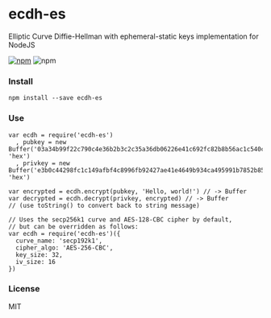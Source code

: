 # ecdh-es
Elliptic Curve Diffie-Hellman with ephemeral-static keys implementation for NodeJS

[![npm](https://img.shields.io/npm/v/ecdh-es.svg)](http://npmjs.org/package/ecdh-es)
![npm](https://img.shields.io/npm/l/ecdh-es.svg)

### Install

    npm install --save ecdh-es

### Use
    var ecdh = require('ecdh-es')
      , pubkey = new Buffer('03a34b99f22c790c4e36b2b3c2c35a36db06226e41c692fc82b8b56ac1c540c5bd', 'hex')
      , privkey = new Buffer('e3b0c44298fc1c149afbf4c8996fb92427ae41e4649b934ca495991b7852b855', 'hex')

    var encrypted = ecdh.encrypt(pubkey, 'Hello, world!') // -> Buffer
    var decrypted = ecdh.decrypt(privkey, encrypted) // -> Buffer
    // (use toString() to convert back to string message)

    // Uses the secp256k1 curve and AES-128-CBC cipher by default,
    // but can be overridden as follows:
    var ecdh = require('ecdh-es')({
      curve_name: 'secp192k1',
      cipher_algo: 'AES-256-CBC',
      key_size: 32,
      iv_size: 16
    })

###  License

MIT
